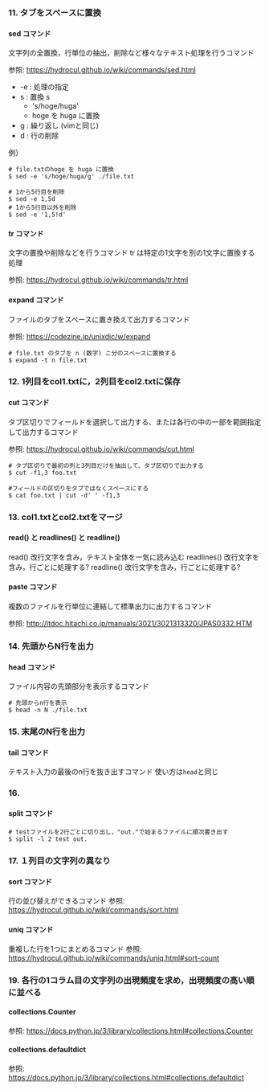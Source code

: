 ### 11. タブをスペースに置換
#### sed コマンド
文字列の全置換，行単位の抽出，削除など様々なテキスト処理を行うコマンド

参照: https://hydrocul.github.io/wiki/commands/sed.html
 - -e : 処理の指定
 - s : 置換 s
   - 's/hoge/huga'
   - hoge を huga に置換
 - g : 繰り返し (vimと同じ)
 - d : 行の削除

例）
```
# file.txtのhoge を huga に置換
$ sed -e 's/hoge/huga/g' ./file.txt 

# 1から5行目を削除
$ sed -e 1,5d
# 1から5行目以外を削除
$ sed -e '1,5!d'
```

#### tr コマンド
文字の置換や削除などを行うコマンド
tr は特定の1文字を別の1文字に置換する処理

参照: https://hydrocul.github.io/wiki/commands/tr.html

#### expand コマンド
ファイルのタブをスペースに置き換えて出力するコマンド

参照: https://codezine.jp/unixdic/w/expand

```
# file.txt のタブを n (数字) こ分のスペースに置換する
$ expand -t n file.txt
```

### 12. 1列目をcol1.txtに，2列目をcol2.txtに保存
#### cut コマンド
タブ区切りでフィールドを選択して出力する、または各行の中の一部を範囲指定して出力するコマンド

参照: https://hydrocul.github.io/wiki/commands/cut.html

```
# タブ区切りで最初の列と3列目だけを抽出して、タブ区切りで出力する
$ cut -f1,3 foo.txt

#フィールドの区切りをタブではなくスペースにする
$ cat foo.txt | cut -d' ' -f1,3
```

### 13. col1.txtとcol2.txtをマージ
#### read() と readlines() と readline()
read() 改行文字を含み，テキスト全体を一気に読み込む
readlines() 改行文字を含み，行ごとに処理する?
readline() 改行文字を含み，行ごとに処理する?

#### paste コマンド
複数のファイルを行単位に連結して標準出力に出力するコマンド

参照: http://itdoc.hitachi.co.jp/manuals/3021/3021313320/JPAS0332.HTM

### 14. 先頭からN行を出力
#### head コマンド
ファイル内容の先頭部分を表示するコマンド
```
# 先頭からn行を表示
$ head -n N ./file.txt
```

### 15. 末尾のN行を出力
#### tail コマンド
テキスト入力の最後のn行を抜き出すコマンド
使い方は`head`と同じ

### 16. 
#### split コマンド
```
# testファイルを2行ごとに切り出し，"out."で始まるファイルに順次書き出す
$ split -l 2 test out.
```

### 17. １列目の文字列の異なり
#### sort コマンド
行の並び替えができるコマンド
参照: https://hydrocul.github.io/wiki/commands/sort.html

#### uniq コマンド
重複した行を1つにまとめるコマンド
参照: https://hydrocul.github.io/wiki/commands/uniq.html#sort-count

### 19. 各行の1コラム目の文字列の出現頻度を求め，出現頻度の高い順に並べる
#### collections.Counter
参照: https://docs.python.jp/3/library/collections.html#collections.Counter

#### collections.defaultdict
参照: https://docs.python.jp/3/library/collections.html#collections.defaultdict
